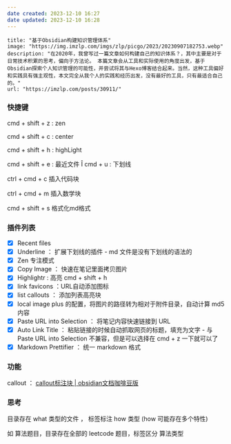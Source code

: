 ```yaml
---
date created: 2023-12-10 16:27
date updated: 2023-12-10 16:28
---
```


```embed
title: "基于Obsidian构建知识管理体系"
image: "https://img.imzlp.com/imgs/zlp/picgo/2023/20230907182753.webp"
description: "在2020年，我曾写过一篇文章如何构建自己的知识体系？，其中主要是对于日常技术积累的思考，偏向于方法论。 本篇文章会从工具和实际使用的角度出发，基于Obsidian探索个人知识管理的可能性，并尝试将其与Hexo博客结合起来。当然，这种工具偏好和实践具有强主观性，本文完全从我个人的实践和经历出发，没有最好的工具，只有最适合自己的。"
url: "https://imzlp.com/posts/30911/"
```

### 快捷键

cmd + shift + z : zen

cmd + shift + c : center

cmd + shift + h : highLight

cmd + shift + e : 最近文件
Î
cmd + u : 下划线

ctrl + cmd + c 插入代码块

ctrl + cmd + m 插入数学块

cmd + shift + s 格式化md格式

### 插件列表

- [x] Recent files
- [x] Underline ： 扩展下划线的插件 - md 文件是没有下划线的语法的
- [x] Zen 专注模式
- [x] Copy Image ： 快速在笔记里面拷贝图片
- [x] Highlightr : 高亮 cmd + shift + h
- [x] link favicons ：URL自动添加图标
- [x] list callouts ： 添加列表高亮块
- [x] local image plus 的配置，将图片的路径转为相对于附件目录，自动计算 md5 内容
- [x] Paste URL into Selection ： 将笔记内容快速链接到 URL
- [x] Auto Link Title ： 粘贴链接的时候自动抓取网页的标题，填充为文字 - 与 Paste URL into Selection  不兼容，但是可以选择在 cmd + z 一下就可以了
- [x] Markdown Prettifier ： 统一 markdown 格式 

### 功能

callout ： [callout标注块 | obsidian文档咖啡豆版](https://coffeetea.top/zh/markdown/callout.html)

### 思考

目录存在 what 类型的文件 ， 标签标注 how 类型 (how 可能存在多个特性)

如 算法题目，目录存在全部的 leetcode 题目，标签区分 算法类型
